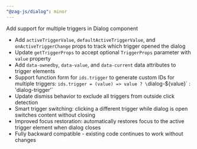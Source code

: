 ```yaml
---
"@zag-js/dialog": minor
---
```


Add support for multiple triggers in Dialog component

- Add `activeTriggerValue`, `defaultActiveTriggerValue`, and `onActiveTriggerChange` props to track which trigger opened the dialog
- Update `getTriggerProps` to accept optional `TriggerProps` parameter with `value` property
- Add `data-ownedby`, `data-value`, and `data-current` data attributes to trigger elements
- Support function form for `ids.trigger` to generate custom IDs for multiple triggers: `ids.trigger = (value) => value ? \`dialog-\${value}\` : 'dialog-trigger'`
- Update dismiss behavior to exclude all triggers from outside click detection
- Smart trigger switching: clicking a different trigger while dialog is open switches content without closing
- Improved focus restoration: automatically restores focus to the active trigger element when dialog closes
- Fully backward compatible - existing code continues to work without changes
